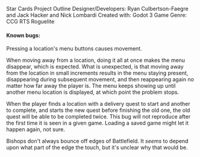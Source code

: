 Star Cards Project Outline
Designer/Developers: Ryan Culbertson-Faegre and Jack Hacker and Nick Lombardi
Created with: Godot 3
Game Genre: CCG RTS Roguelite

#### Known bugs:

Pressing a location's menu buttons causes movement.

When moving away from a location, doing it all at once makes the menu disappear, which is expected. What is unexpected, is that moving away from the location in small increments results in the menu staying present, disappearing during subsequent movement, and then reappearing again no matter how far away the player is. The menu keeps showing up until another menu location is displayed, at which point the problem stops.

When the player finds a location with a delivery quest to start and another to complete, and starts the new quest before finishing the old one, the old quest will be able to be completed twice. This bug will not reproduce after the first time it is seen in a given game. Loading a saved game might let it happen again, not sure.

Bishops don't always bounce off edges of Battlefield. It *seems* to depend upon what part of the edge the touch, but it's unclear why that would be.
